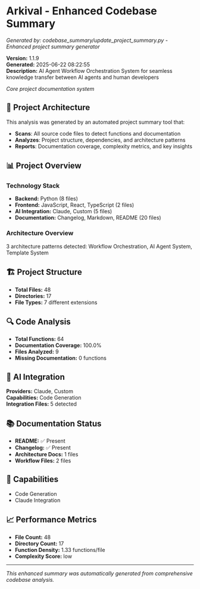 # Arkival - Enhanced Codebase Summary

*Generated by: codebase_summary/update_project_summary.py - Enhanced project summary generator*

**Version:** 1.1.9  
**Generated:** 2025-06-22 08:22:55  
**Description:** AI Agent Workflow Orchestration System for seamless knowledge transfer between AI agents and human developers

*Core project documentation system*

## 🚀 Project Architecture

This analysis was generated by an automated project summary tool that:
- **Scans**: All source code files to detect functions and documentation
- **Analyzes**: Project structure, dependencies, and architecture patterns
- **Reports**: Documentation coverage, complexity metrics, and key insights

## 📊 Project Overview

### Technology Stack
- **Backend:** Python (8 files)
- **Frontend:** JavaScript, React, TypeScript (2 files)
- **AI Integration:** Claude, Custom (5 files)
- **Documentation:** Changelog, Markdown, README (20 files)

### Architecture Overview
3 architecture patterns detected: Workflow Orchestration, AI Agent System, Template System

## 🏗 Project Structure

- **Total Files:** 48
- **Directories:** 17
- **File Types:** 7 different extensions

## 🔍 Code Analysis

- **Total Functions:** 64
- **Documentation Coverage:** 100.0%
- **Files Analyzed:** 9
- **Missing Documentation:** 0 functions

## 🤖 AI Integration

**Providers:** Claude, Custom  
**Capabilities:** Code Generation  
**Integration Files:** 5 detected

## 📚 Documentation Status

- **README:** ✅ Present
- **Changelog:** ✅ Present
- **Architecture Docs:** 1 files
- **Workflow Files:** 2 files

## 🚀 Capabilities

- Code Generation
- Claude Integration

## 📈 Performance Metrics

- **File Count:** 48
- **Directory Count:** 17
- **Function Density:** 1.33 functions/file
- **Complexity Score:** low

---

*This enhanced summary was automatically generated from comprehensive codebase analysis.*
